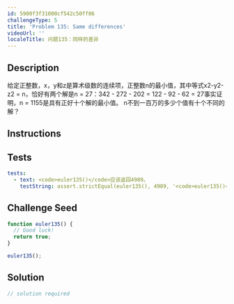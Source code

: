 ```yaml
---
id: 5900f3f31000cf542c50ff06
challengeType: 5
title: 'Problem 135: Same differences'
videoUrl: ''
localeTitle: 问题135：同样的差异
---
```


## Description
<section id="description">给定正整数，x，y和z是算术级数的连续项，正整数n的最小值，其中等式x2-y2-z2 = n，恰好有两个解是n = 27：342  -  272  -  202 = 122  -  92  -  62 = 27事实证明，n = 1155是具有正好十个解的最小值。 n不到一百万的多少个值有十个不同的解？ </section>

## Instructions
<section id="instructions">
</section>

## Tests
<section id='tests'>

```yml
tests:
  - text: <code>euler135()</code>应该返回4989。
    testString: assert.strictEqual(euler135(), 4989, '<code>euler135()</code> should return 4989.');

```

</section>

## Challenge Seed
<section id='challengeSeed'>

<div id='js-seed'>

```js
function euler135() {
  // Good luck!
  return true;
}

euler135();

```

</div>



</section>

## Solution
<section id='solution'>

```js
// solution required
```
</section>
